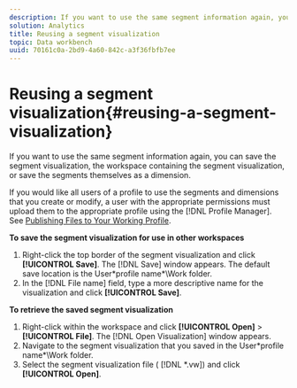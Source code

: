 ```yaml
---
description: If you want to use the same segment information again, you can save the segment visualization, the workspace containing the segment visualization, or save the segments themselves as a dimension.
solution: Analytics
title: Reusing a segment visualization
topic: Data workbench
uuid: 70161c0a-2bd9-4a60-842c-a3f36fbfb7ee
---
```


# Reusing a segment visualization{#reusing-a-segment-visualization}

If you want to use the same segment information again, you can save the segment visualization, the workspace containing the segment visualization, or save the segments themselves as a dimension.

If you would like all users of a profile to use the segments and dimensions that you create or modify, a user with the appropriate permissions must upload them to the appropriate profile using the [!DNL Profile Manager]. See [Publishing Files to Your Working Profile](../../../../home/c-get-started/c-admin-intrf/c-prof-mgr/t-pub-files-wkg-prof.md#task-a0106e010c834d16bd60eef4721b6af9).

**To save the segment visualization for use in other workspaces**

1. Right-click the top border of the segment visualization and click **[!UICONTROL Save]**. The [!DNL Save] window appears. The default save location is the User\*profile name*\Work folder. 
1. In the [!DNL File name] field, type a more descriptive name for the visualization and click **[!UICONTROL Save]**.

**To retrieve the saved segment visualization**

1. Right-click within the workspace and click **[!UICONTROL Open]** > **[!UICONTROL File]**. The [!DNL Open Visualization] window appears. 
1. Navigate to the segment visualization that you saved in the User\*profile name*\Work folder. 
1. Select the segment visualization file ( [!DNL *.vw]) and click **[!UICONTROL Open]**.

